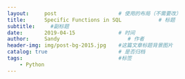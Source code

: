 ```yaml
---
layout:     post                    # 使用的布局（不需要改）
title:      Specific Functions in SQL            # 标题 
subtitle:     #副标题
date:       2019-04-15              # 时间
author:     Sandy                      # 作者
header-img: img/post-bg-2015.jpg    #这篇文章标题背景图片
catalog: true                       # 是否归档
tags:                               #标签
    - Python
---
```

